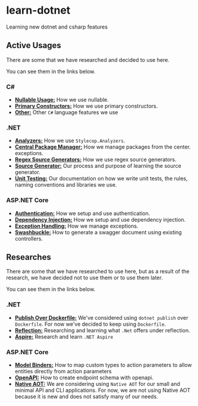 # learn-dotnet

Learning new dotnet and csharp features

## Active Usages

There are some that we have researched and decided to use here.

You can see them in the links below.

### C\#

- **[Nullable Usage:](/nullable-usage/README.md)** How we use nullable.
- **[Primary Constructors:](/primary-constructor/README.md)** How we use
  primary constructors.
- **[Other:](/csharp/README.md)** Other `C#` language features we use

### .NET

- **[Analyzers:](/analyzers/README.md)** How we use `Stylecop.Analyzers`.
- **[Central Package Manager:](/central-package-management/README.md)** How we
  manage packages from the center.
  exceptions.
- **[Regex Source Generators:](/regex-source-generators/README.md)** How we use
  regex source generators.
- **[Source Generator:](/source-generator/README.md)** Our process and purpose
  of learning the source generator.
- **[Unit Testing:](/unit-testing/README.md)** Our documentation on how we write
  unit tests, the rules, naming conventions and libraries we use.

### ASP.NET Core

- **[Authentication:](/authentication/README.md)** How we setup and
  use authentication.
- **[Dependency Injection:](/dependency-injection/README.md)** How we setup and
  use dependency injection.
- **[Exception Handling:](/exception-handling/README.md)** How we manage
  exceptions.
- **[Swashbuckle:](/swashbuckle/README.md)** How to generate a swagger document
  using existing controllers.

## Researches

There are some that we have researched to use here, but as a result of the
research, we have decided not to use them or to use them later.

You can see them in the links below.

### .NET

- **[Publish Over Dockerfile:](/publish-over-dockerfile/README.md)** We've
  considered using `dotnet publish` over `Dockerfile`. For now we've decided to
  keep using `Dockerfile`.
- **[Reflection:](/reflection/README.md)** Researching and learning what `.Net`
  offers under reflection.
- **[Aspire:](/aspire/README.md)** Research and learn `.NET Aspire`

### ASP.NET Core

- **[Model Binders:](./model-binders/README.md)** How to map custom types to
  action parameters to allow entities directly from action parameters
- **[OpenAPI:](/openapi/README.md)** How to create endpoint schema with openapi.
- **[Native AOT:](./native-aot/README.md)** We are considering using
  `Native AOT` for our small and minimal API and CLI applications. For now, we
  are not using Native AOT because it is new and does not satisfy many of our
  needs.
